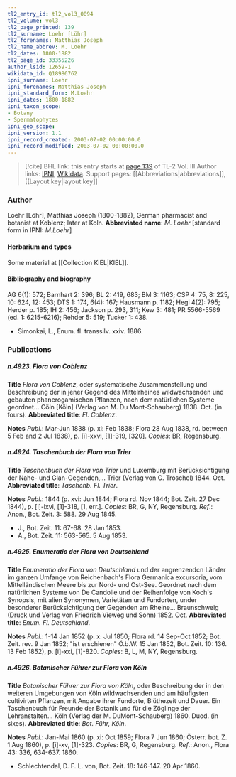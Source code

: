 ```yaml
---
tl2_entry_id: tl2_vol3_0094
tl2_volume: vol3
tl2_page_printed: 139
tl2_surname: Loehr [Löhr]
tl2_forenames: Matthias Joseph
tl2_name_abbrev: M. Loehr
tl2_dates: 1800-1882
tl2_page_id: 33355226
author_lsid: 12659-1
wikidata_id: Q18986762
ipni_surname: Loehr
ipni_forenames: Matthias Joseph
ipni_standard_form: M.Loehr
ipni_dates: 1800-1882
ipni_taxon_scope: 
- Botany
- Spermatophytes
ipni_geo_scope: 
ipni_version: 1.1
ipni_record_created: 2003-07-02 00:00:00.0
ipni_record_modified: 2003-07-02 00:00:00.0
---
```


> [!cite] BHL link: this entry starts at [page 139](https://www.biodiversitylibrary.org/page/33355226) of TL-2 Vol. III
> Author links: [IPNI](https://www.ipni.org/a/12659-1), [Wikidata](https://www.wikidata.org/wiki/Q18986762). Support pages: [[Abbreviations|abbreviations]], [[Layout key|layout key]]

### Author

Loehr \[Löhr\], Matthias Joseph (1800-1882), German pharmacist and botanist at Koblenz; later at Koln. 
**Abbreviated name**: *M. Loehr* \[standard form in IPNI: *M.Loehr*\]

#### Herbarium and types

Some material at [[Collection KIEL|KIEL]].

#### Bibliography and biography

AG 6(1): 572; Barnhart 2: 396; BL 2: 419, 683; BM 3: 1163; CSP 4: 75, 8: 225, 10: 624, 12: 453; DTS 1: 174, 6(4): 167; Hausmann p. 1182; Hegi 4(2): 795; Herder p. 185; IH 2: 456; Jackson p. 293, 311; Kew 3: 481; PR 5566-5569 (ed. 1: 6215-6216); Rehder 5: 519; Tucker 1: 438.
- Simonkai, L., Enum. fl. transsilv. xxiv. 1886.

### Publications

##### n.4923. Flora von Coblenz

**Title**
*Flora von Coblenz*, oder systematische Zusammenstellung und Beschreibung der in jener Gegend des Mittelrheines wildwachsenden und gebauten phanerogamischen Pflanzen, nach dem natürlichen Systeme geordnet... Cöln \[Köln\] (Verlag von M. Du Mont-Schauberg) 1838. Oct. (in fours).
**Abbreviated title**: *Fl. Coblenz*.

**Notes**
*Publ*.: Mar-Jun 1838 (p. xi: Feb 1838; Flora 28 Aug 1838, rd. between 5 Feb and 2 Jul 1838), p. \[i\]-xxvi, \[1\]-319, \[320\]. *Copies*: BR, Regensburg.

##### n.4924. Taschenbuch der Flora von Trier

**Title**
*Taschenbuch der Flora von Trier* und Luxemburg mit Berücksichtigung der Nahe- und Glan-Gegenden,... Trier (Verlag von C. Troschel) 1844. Oct.
**Abbreviated title**: *Taschenb. Fl. Trier*.

**Notes**
*Publ*.: 1844 (p. xvi: Jun 1844; Flora rd. Nov 1844; Bot. Zeit. 27 Dec 1844), p. \[i\]-lxvi, \[1\]-318, \[1, err.\]. *Copies*: BR, G, NY, Regensburg.
*Ref*.: Anon., Bot. Zeit. 3: 588. 29 Aug 1845.
- J., Bot. Zeit. 11: 67-68. 28 Jan 1853.
- A., Bot. Zeit. 11: 563-565. 5 Aug 1853.

##### n.4925. Enumeratio der Flora von Deutschland

**Title**
*Enumeratio der Flora von Deutschland* und der angrenzendcn Länder im ganzen Umfange von Reichenbach's Flora Germanica excursoria, vom Mittelländischen Meere bis zur Nord- und Ost-See. Geordnet nach dem natürlichen Systeme von De Candolle und der Reihenfolge von Koch's Synopsis, mit alien Synonymen, Varietäten und Fundorten, under besonderer Berücksichtigung der Gegenden am Rheine... Braunschweig (Druck und Verlag von Friedrich Vieweg und Sohn) 1852. Oct.
**Abbreviated title**: *Enum. Fl. Deutschland*.

**Notes**
*Publ*.: 1-14 Jan 1852 (p. x: Jul 1850; Flora rd. 14 Sep-Oct 1852; Bot. Zeit. rev. 9 Jan 1852; "ist erschienen" Ö.b.W. 15 Jan 1852, Bot. Zeit. 10: 136. 13 Feb 1852), p. \[i\]-xxi, \[1\]-820.
*Copies*: B, L, M, NY, Regensburg.

##### n.4926. Botanischer Führer zur Flora von Köln

**Title**
*Botanischer Führer zur Flora von Köln*, oder Beschreibung der in den weiteren Umgebungen von Köln wildwachsenden und am häufigsten cultivirten Pflanzen, mit Angabe ihrer Fundorte, Blüthezeit und Dauer. Ein Taschenbuch für Freunde der Botanik und für die Zöglinge der Lehranstalten... Köln (Verlag der M. DuMont-Schauberg) 1860. Duod. (in sixes).
**Abbreviated title**: *Bot. Führ, Köln*.

**Notes**
*Publ*.: Jan-Mai 1860 (p. xi: Oct 1859; Flora 7 Jun 1860; Österr. bot. Z. 1 Aug 1860), p. \[i\]-xv, \[1\]-323. *Copies*: BR, G, Regensburg.
*Ref*.: Anon., Flora 43: 336, 634-637. 1860.
- Schlechtendal, D. F. L. von, Bot. Zeit. 18: 146-147. 20 Apr 1860.

